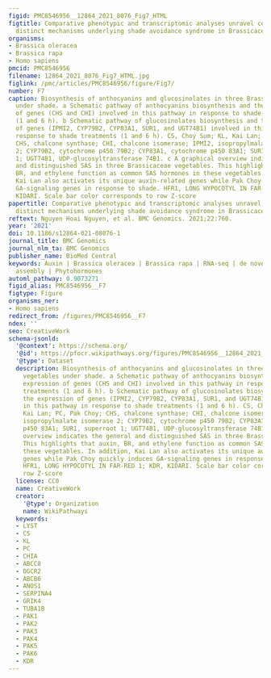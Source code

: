 ```yaml
---
figid: PMC8546956__12864_2021_8076_Fig7_HTML
figtitle: Comparative phenotypic and transcriptomic analyses unravel conserved and
  distinct mechanisms underlying shade avoidance syndrome in Brassicaceae vegetables
organisms:
- Brassica oleracea
- Brassica rapa
- Homo sapiens
pmcid: PMC8546956
filename: 12864_2021_8076_Fig7_HTML.jpg
figlink: /pmc/articles/PMC8546956/figure/Fig7/
number: F7
caption: Biosynthesis of anthocyanins and glucosinolates in three Brassicaceae vegetables
  under shade. a Schematic pathway of anthocyanins biosynthesis and the expression
  of genes (CHS and CHI) involved in this pathway in response to shade treatments
  (1 and 6 h). b Schematic pathway of glucosinolates biosynthesis and the expression
  of genes (IPMI2, CYP79B2, CYP83A1, SUR1, and UGT74B1) involved in this pathway in
  response to shade treatments (1 and 6 h). CS, Choy Sum; KL, Kai Lan; PC, Pak Choy;
  CHS, chalcone synthase; CHI, chalcone isomerase; IPMI2, isopropylmalate isomerase
  2; CYP79B2, cytochrome p450 79B2; CYP83A1, cytochrome p450 83A1; SUR1, superroot
  1; UGT74B1, UDP-glucosyltransferase 74B1. c A graphical overview indicates the general
  and distinguished SAS in three Brassicaceae vegetables. This highlights that auxin,
  BR, and ethylene function as common SAS hormones in these vegetables. In addition,
  Kai Lan also activates its unique auxin-related genes while Pak Choy quickly induces
  GA-signaling genes in response to shade. HFR1, LONG HYPOCOTYL IN FAR-RED 1; KDR,
  KIDARI. Scale bar color corresponds to row Z-score
papertitle: Comparative phenotypic and transcriptomic analyses unravel conserved and
  distinct mechanisms underlying shade avoidance syndrome in Brassicaceae vegetables.
reftext: Nguyen Hoai Nguyen, et al. BMC Genomics. 2021;22:760.
year: '2021'
doi: 10.1186/s12864-021-08076-1
journal_title: BMC Genomics
journal_nlm_ta: BMC Genomics
publisher_name: BioMed Central
keywords: Auxin | Brassica oleracea | Brassica rapa | RNA-seq | de novo transcriptome
  assembly | Phytohormones
automl_pathway: 0.9073271
figid_alias: PMC8546956__F7
figtype: Figure
organisms_ner:
- Homo sapiens
redirect_from: /figures/PMC8546956__F7
ndex: ''
seo: CreativeWork
schema-jsonld:
  '@context': https://schema.org/
  '@id': https://pfocr.wikipathways.org/figures/PMC8546956__12864_2021_8076_Fig7_HTML.html
  '@type': Dataset
  description: Biosynthesis of anthocyanins and glucosinolates in three Brassicaceae
    vegetables under shade. a Schematic pathway of anthocyanins biosynthesis and the
    expression of genes (CHS and CHI) involved in this pathway in response to shade
    treatments (1 and 6 h). b Schematic pathway of glucosinolates biosynthesis and
    the expression of genes (IPMI2, CYP79B2, CYP83A1, SUR1, and UGT74B1) involved
    in this pathway in response to shade treatments (1 and 6 h). CS, Choy Sum; KL,
    Kai Lan; PC, Pak Choy; CHS, chalcone synthase; CHI, chalcone isomerase; IPMI2,
    isopropylmalate isomerase 2; CYP79B2, cytochrome p450 79B2; CYP83A1, cytochrome
    p450 83A1; SUR1, superroot 1; UGT74B1, UDP-glucosyltransferase 74B1. c A graphical
    overview indicates the general and distinguished SAS in three Brassicaceae vegetables.
    This highlights that auxin, BR, and ethylene function as common SAS hormones in
    these vegetables. In addition, Kai Lan also activates its unique auxin-related
    genes while Pak Choy quickly induces GA-signaling genes in response to shade.
    HFR1, LONG HYPOCOTYL IN FAR-RED 1; KDR, KIDARI. Scale bar color corresponds to
    row Z-score
  license: CC0
  name: CreativeWork
  creator:
    '@type': Organization
    name: WikiPathways
  keywords:
  - LYST
  - CS
  - KL
  - PC
  - CHIA
  - ABCC8
  - DGCR2
  - ABCB6
  - ANOS1
  - SERPINA4
  - GRIK4
  - TUBA1B
  - PAK1
  - PAK2
  - PAK3
  - PAK4
  - PAK5
  - PAK6
  - KDR
---
```

